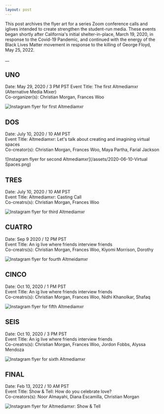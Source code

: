 ```yaml
---
layout: post
---
```

This post archives the flyer art for a series Zoom conference calls and iglives intended to create strengthen the student-run media. These events began shortly after California's initial shelter-in-place, March 19, 2020, in response to the Covid-19 Pandemic, and continued with the energy of the Black Lives Matter movement in response to the killing of George Floyd, May 25, 2022.  


__

## UNO  

Date: May 29, 2020 / 3 PM PST
Event Title: The first Altmediamxr (Alternative Media Mixer)  
Co-organizer(s): Christian Morgan, Frances Woo  

![Instagram flyer for first Altmediamxr](/assets/2020-03-29-First-Altmediamxr.png)

## DOS  

Date: July 10, 2020 / 10 AM PST  
Event Title: Altmediamxr: Let's talk about creating and imagining virtual spaces   
Co-creator(s): Christian Morgan, Frances Woo, Maya Partha, Farial Jackson

![Instagram flyer for second Altmediamxr](/assets/2020-06-10-Virtual Spaces.png)


## TRES  

Date: July 10, 2020 / 10 AM PST  
Event Title: Altmediamxr: Casting Call  
Co-creatrs(s): Christian Morgan, Frances Woo 

![Instagram flyer for third Altmediamxr](/assets/2020-08-02-Casting%20Call.jpg)

## CUATRO

Date: Sep 9 2020 / 12 PM PST  
Event Title: An ig live where friends interview friends  
Co-creatrs(s): Christian Morgan, Frances Woo, Kiyomi Morrison, Dorothy  

![Instagram flyer for fourth Altmeidamxr](/assets/2020-9-29-Kiyomi.jpg)

## CINCO

Date: Oct 10, 2020 / 1 PM PST  
Event Title: An ig live where friends interview friends  
Co-creatrs(s): Christian Morgan, Frances Woo, Nidhi Khanolkar, Shafaq  

![Instagram flyer for fifth Altmediamxr](/assets/2020-10-10-Nidhi.jpg)

## SEIS

Date: Oct 10, 2020 / 3 PM PST  
Event Title: An ig live where friends interview friends  
Co-creatrs(s): Christian Morgan, Frances Woo, Jordon Fobbs, Alyssa Mendoza  

![Instagram flyer for sixth Altmediamxr](/assets/2020-10-20-Jordan.jpg)

## FINAL

Date: Feb 13, 2022 / 10 AM PST  
Event Title: Show & Tell: How do you celebrate love?  
Co-creators(s): Noor Almayahi, Diana Escamilla, Christian Morgan  

![Instagram flyer for Altmediamxr: Show & Tell](/assets/2022-02-13-Show&Tell.png)



